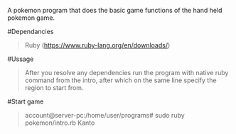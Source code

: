 A pokemon program that does the basic game functions of the hand held pokemon game.

#Dependancies
> Ruby (https://www.ruby-lang.org/en/downloads/)

#Ussage
> After you resolve any dependencies run the program with native ruby command from the intro, after which on the same line  specify the region to start from.

#Start game
> account@server-pc:/home/user/programs# sudo ruby pokemon/intro.rb Kanto
